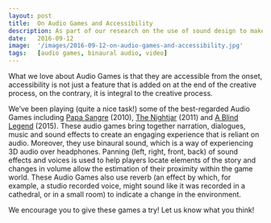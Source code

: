 ```yaml
---
layout: post
title:  On Audio Games and Accessibility
description: As part of our research on the use of sound design to make films and TV programmes inclusive, we have been looking into the field of Audio Games, that is, games in which audio is the main way of communication and entertainment and which can be played regardless of one’s sight condition. 
date:   2016-09-12
image:  '/images/2016-09-12-on-audio-games-and-accessibility.jpg'
tags:   [audio games, binaural audio, video]
---
```


What we love about Audio Games is that they are accessible from the onset, accessibility is not just a feature that is added on at the end of the creative process, on the contrary, it is integral to the creative process.

We’ve been playing (quite a nice task!) some of the best-regarded Audio Games including [Papa Sangre](https://en.wikipedia.org/wiki/Papa_Sangre) (2010), [The Nightjar](https://www.pocketgamer.com/the-nightjar/) (2011) and [A Blind Legend](http://www.ablindlegend.com/) (2015). These audio games bring together narration, dialogues, music and sound effects to create an engaging experience that is reliant on audio. Moreover, they use binaural sound, which is a way of experiencing 3D audio over headphones. Panning (left, right, front, back) of sound effects and voices is used to help players locate elements of the story and changes in volume allow the estimation of their proximity within the game world. These Audio Games also use reverb (an effect by which, for example, a studio recorded voice, might sound like it was recorded in a cathedral, or in a small room) to indicate a change in the environment.

We encourage you to give these games a try! Let us know what you think!